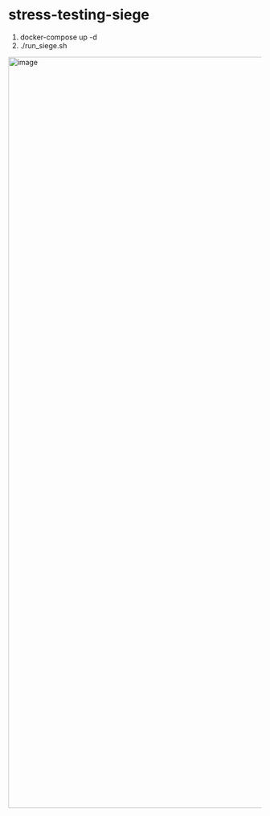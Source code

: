 # stress-testing-siege
1. docker-compose up -d
2. ./run_siege.sh
<img width="1495" alt="image" src="https://github.com/danylboiko95/stress-testing-siege/assets/44903844/9281acdd-b8b3-449d-a5f5-eca1b832c54d">
